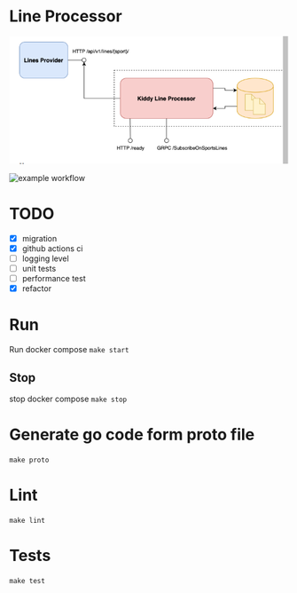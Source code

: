 # Line Processor
![architecture](docs/img/arch.png "Architecture")

![example workflow](https://github.com/col3name/kiddy-sport-line/actions/workflows/prod.yml/badge.svg)

# TODO
- [x] migration
- [x] github actions ci
- [ ] logging level
- [ ] unit tests
- [ ] performance test
- [x] refactor
# Run
Run docker compose
`make start`

## Stop
stop docker compose
`make stop`

# Generate go code form proto file
`make proto`
# Lint
`make lint`

# Tests 
`make test`
